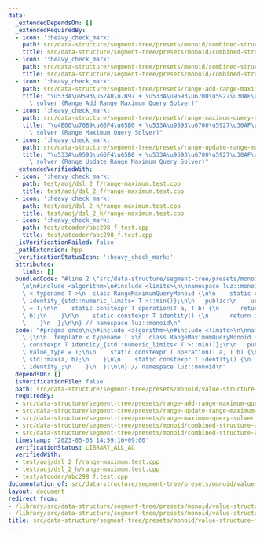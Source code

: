 ```yaml
---
data:
  _extendedDependsOn: []
  _extendedRequiredBy:
  - icon: ':heavy_check_mark:'
    path: src/data-structure/segment-tree/presets/monoid/combined-structure-add-maximum.hpp
    title: src/data-structure/segment-tree/presets/monoid/combined-structure-add-maximum.hpp
  - icon: ':heavy_check_mark:'
    path: src/data-structure/segment-tree/presets/monoid/combined-structure-update-maximum.hpp
    title: src/data-structure/segment-tree/presets/monoid/combined-structure-update-maximum.hpp
  - icon: ':heavy_check_mark:'
    path: src/data-structure/segment-tree/presets/range-add-range-maximum-query-solver.hpp
    title: "\u533A\u9593\u52A0\u7B97 + \u533A\u9593\u6700\u5927\u30AF\u30A8\u30EA\
      \ solver (Range Add Range Maximum Query Solver)"
  - icon: ':heavy_check_mark:'
    path: src/data-structure/segment-tree/presets/range-maximum-query-solver.hpp
    title: "\u4E00\u70B9\u66F4\u65B0 + \u533A\u9593\u6700\u5927\u30AF\u30A8\u30EA\
      \ solver (Range Maximum Query Solver)"
  - icon: ':heavy_check_mark:'
    path: src/data-structure/segment-tree/presets/range-update-range-maximum-query-solver.hpp
    title: "\u533A\u9593\u66F4\u65B0 + \u533A\u9593\u6700\u5927\u30AF\u30A8\u30EA\
      \ solver (Range Update Range Maximum Query Solver)"
  _extendedVerifiedWith:
  - icon: ':heavy_check_mark:'
    path: test/aoj/dsl_2_f/range-maximum.test.cpp
    title: test/aoj/dsl_2_f/range-maximum.test.cpp
  - icon: ':heavy_check_mark:'
    path: test/aoj/dsl_2_h/range-maximum.test.cpp
    title: test/aoj/dsl_2_h/range-maximum.test.cpp
  - icon: ':heavy_check_mark:'
    path: test/atcoder/abc298_f.test.cpp
    title: test/atcoder/abc298_f.test.cpp
  _isVerificationFailed: false
  _pathExtension: hpp
  _verificationStatusIcon: ':heavy_check_mark:'
  attributes:
    links: []
  bundledCode: "#line 2 \"src/data-structure/segment-tree/presets/monoid/value-structure-maximum.hpp\"\
    \n\n#include <algorithm>\n#include <limits>\n\nnamespace luz::monoid {\n\n  template\
    \ < typename T >\n  class RangeMaximumQueryMonoid {\n\n    static constexpr T\
    \ identity_{std::numeric_limits< T >::min()};\n\n   public:\n    using value_type\
    \ = T;\n\n    static constexpr T operation(T a, T b) {\n      return std::max(a,\
    \ b);\n    }\n\n    static constexpr T identity() {\n      return identity_;\n\
    \    }\n  };\n\n} // namespace luz::monoid\n"
  code: "#pragma once\n\n#include <algorithm>\n#include <limits>\n\nnamespace luz::monoid\
    \ {\n\n  template < typename T >\n  class RangeMaximumQueryMonoid {\n\n    static\
    \ constexpr T identity_{std::numeric_limits< T >::min()};\n\n   public:\n    using\
    \ value_type = T;\n\n    static constexpr T operation(T a, T b) {\n      return\
    \ std::max(a, b);\n    }\n\n    static constexpr T identity() {\n      return\
    \ identity_;\n    }\n  };\n\n} // namespace luz::monoid\n"
  dependsOn: []
  isVerificationFile: false
  path: src/data-structure/segment-tree/presets/monoid/value-structure-maximum.hpp
  requiredBy:
  - src/data-structure/segment-tree/presets/range-add-range-maximum-query-solver.hpp
  - src/data-structure/segment-tree/presets/range-update-range-maximum-query-solver.hpp
  - src/data-structure/segment-tree/presets/range-maximum-query-solver.hpp
  - src/data-structure/segment-tree/presets/monoid/combined-structure-add-maximum.hpp
  - src/data-structure/segment-tree/presets/monoid/combined-structure-update-maximum.hpp
  timestamp: '2023-05-03 14:59:16+09:00'
  verificationStatus: LIBRARY_ALL_AC
  verifiedWith:
  - test/aoj/dsl_2_f/range-maximum.test.cpp
  - test/aoj/dsl_2_h/range-maximum.test.cpp
  - test/atcoder/abc298_f.test.cpp
documentation_of: src/data-structure/segment-tree/presets/monoid/value-structure-maximum.hpp
layout: document
redirect_from:
- /library/src/data-structure/segment-tree/presets/monoid/value-structure-maximum.hpp
- /library/src/data-structure/segment-tree/presets/monoid/value-structure-maximum.hpp.html
title: src/data-structure/segment-tree/presets/monoid/value-structure-maximum.hpp
---
```

